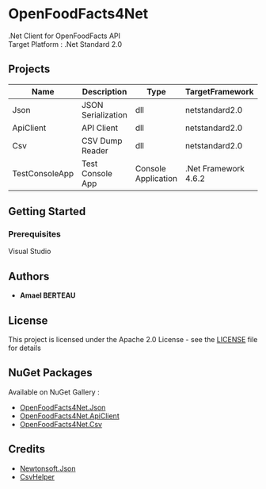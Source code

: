 # OpenFoodFacts4Net

.Net Client for OpenFoodFacts API<br />
Target Platform : .Net Standard 2.0

## Projects

|Name|Description|Type|TargetFramework
|------|---|---|---|
|Json|JSON Serialization|dll|netstandard2.0
|ApiClient|API Client|dll|netstandard2.0
|Csv|CSV Dump Reader|dll|netstandard2.0
|TestConsoleApp|Test Console App  |Console Application|.Net Framework 4.6.2

## Getting Started
### Prerequisites

Visual Studio

## Authors

* **Amael BERTEAU**

## License

This project is licensed under the Apache 2.0 License - see the [LICENSE](LICENSE) file for details

## NuGet Packages
Available on NuGet Gallery :
* [OpenFoodFacts4Net.Json](https://www.nuget.org/packages/OpenFoodFacts4Net.Json/)
* [OpenFoodFacts4Net.ApiClient](https://www.nuget.org/packages/OpenFoodFacts4Net.ApiClient/)
* [OpenFoodFacts4Net.Csv](https://www.nuget.org/packages/OpenFoodFacts4Net.Csv/)

## Credits
* [Newtonsoft.Json](https://github.com/JamesNK/Newtonsoft.Json)
* [CsvHelper](https://github.com/JoshClose/CsvHelper)